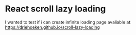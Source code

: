 # React scroll lazy loading

I wanted to test if i can create infinite loading page
avaliable at: https://driehoeken.github.io/scroll-lazy-loading
